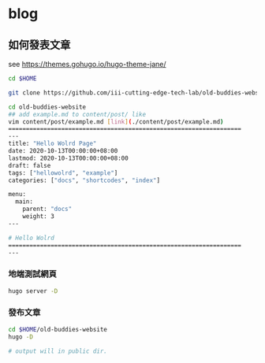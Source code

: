 # blog

## 如何發表文章
see https://themes.gohugo.io/hugo-theme-jane/
```bash
cd $HOME

git clone https://github.com/iii-cutting-edge-tech-lab/old-buddies-website.git

cd old-buddies-website
## add example.md to content/post/ like 
vim content/post/example.md [link](./content/post/example.md)
==================================================================
---
title: "Hello Wolrd Page"
date: 2020-10-13T00:00:00+08:00
lastmod: 2020-10-13T00:00:00+08:00
draft: false
tags: ["hellowolrd", "example"]
categories: ["docs", "shortcodes", "index"]

menu:
  main:
    parent: "docs"
    weight: 3
---

# Hello Wolrd
==================================================================
---
```

### 地端測試網頁 
```bash
hugo server -D
```

### 發布文章
```bash
cd $HOME/old-buddies-website
hugo -D

# output will in public dir.
```